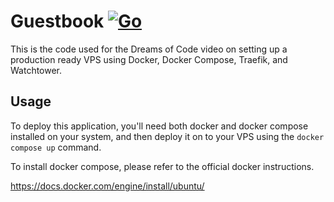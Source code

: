 # Guestbook [![Go](https://github.com/noobgab/redesigned-guacamole/actions/workflows/go.yaml/badge.svg?branch=main)](https://github.com/noobgab/redesigned-guacamole/actions/workflows/go.yaml)

This is the code used for the Dreams of Code video on setting up a production ready VPS using Docker, Docker Compose, Traefik, and Watchtower.

## Usage

To deploy this application, you'll need both docker and docker compose installed on your system, and then deploy it on to your
VPS using the `docker compose up` command.

To install docker compose, please refer to the official docker instructions.

https://docs.docker.com/engine/install/ubuntu/
